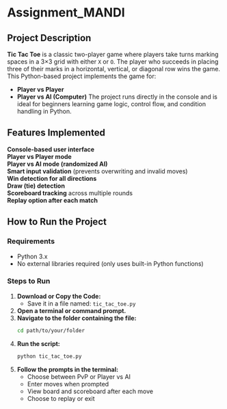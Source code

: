 # Assignment_MANDI
##  Project Description

**Tic Tac Toe** is a classic two-player game where players take turns marking spaces in a 3×3 grid with either `X` or `O`. The player who succeeds in placing three of their marks in a horizontal, vertical, or diagonal row wins the game.
This Python-based project implements the game for:
- **Player vs Player**
- **Player vs AI (Computer)**
The project runs directly in the console and is ideal for beginners learning game logic, control flow, and condition handling in Python.

## Features Implemented
 **Console-based user interface**  
 **Player vs Player mode**  
 **Player vs AI mode (randomized AI)**  
 **Smart input validation** (prevents overwriting and invalid moves)  
 **Win detection for all directions**  
 **Draw (tie) detection**  
 **Scoreboard tracking** across multiple rounds  
 **Replay option after each match**

##  How to Run the Project
###  Requirements
- Python 3.x
- No external libraries required (only uses built-in Python functions)

###  Steps to Run
1. **Download or Copy the Code:**
   - Save it in a file named: `tic_tac_toe.py`
2. **Open a terminal or command prompt.**
3. **Navigate to the folder containing the file:**
   ```bash
   cd path/to/your/folder
4. **Run the script:**
   ```bash
   python tic_tac_toe.py
   ```
5. **Follow the prompts in the terminal:**
   - Choose between PvP or Player vs AI
   - Enter moves when prompted
   - View board and scoreboard after each move
   - Choose to replay or exit

